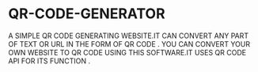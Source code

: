 # QR-CODE-GENERATOR
A SIMPLE QR CODE GENERATING WEBSITE.IT CAN CONVERT ANY PART OF TEXT OR URL IN THE FORM OF QR CODE . YOU CAN CONVERT YOUR OWN WEBSITE TO QR CODE USING THIS SOFTWARE.IT USES QR CODE API FOR ITS FUNCTION .
